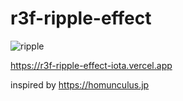 # r3f-ripple-effect

![ripple](https://github.com/Keisuke168/r3f-ripple-effect/assets/50734442/58c61b91-678f-4491-a028-0bf4ead922ec)


https://r3f-ripple-effect-iota.vercel.app



inspired by https://homunculus.jp
